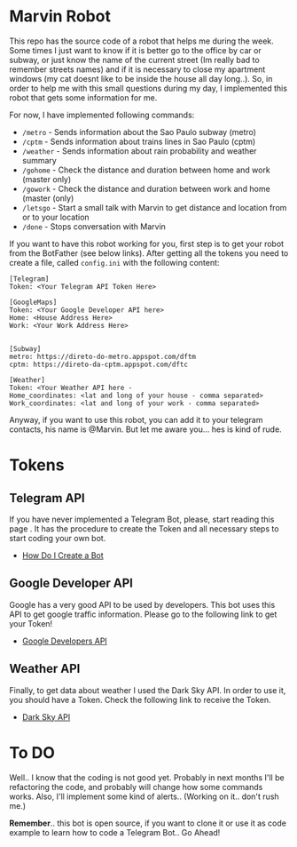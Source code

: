 # Marvin Robot

This repo has the source code of a robot that helps me during the week. Some 
times I just want to know if it is better go to the office by car or subway, 
or just know the name of the current street (Im really bad to remember 
streets names) and if it is necessary to close my apartment windows (my cat 
doesnt like to be inside the house all day long..).
So, in order to help me with this small questions during my day, I 
implemented this robot that gets some information for me. 

For now, I have implemented following commands:

* `/metro` - Sends information about the Sao Paulo subway (metro)
* `/cptm` - Sends information about trains lines in Sao Paulo (cptm)
* `/weather` - Sends information about rain probability and weather summary
* `/gohome` - Check the distance and duration between home and work (master only)
* `/gowork` - Check the distance and duration between work and home (master (only)
* `/letsgo` - Start a small talk with Marvin to get distance and location from or
 to your location
* `/done` - Stops conversation with Marvin

If you want to have this robot working for you, first step is to get your 
robot from the BotFather (see below links). After getting all the tokens you 
need to create a file, called `config.ini` with the following content:

```
[Telegram]
Token: <Your Telegram API Token Here>

[GoogleMaps]
Token: <Your Google Developer API here>
Home: <House Address Here>
Work: <Your Work Address Here>


[Subway]
metro: https://direto-do-metro.appspot.com/dftm
cptm: https://direto-da-cptm.appspot.com/dftc

[Weather]
Token: <Your Weather API here - 
Home_coordinates: <lat and long of your house - comma separated>
Work_coordinates: <lat and long of your work - comma separated>
```

Anyway, if you want to use this robot, you can add it to your telegram 
contacts, his name is @Marvin. But let me aware you... hes is kind of rude.


# Tokens

## Telegram API
If you have never implemented a Telegram Bot, please, start reading this page
. It has the procedure to create the Token and all necessary steps to start 
coding your own bot.
* [How Do I Create a Bot](https://core.telegram.org/bots#3-how-do-i-create-a-bot)


## Google Developer API
Google has a very good API to be used by developers. This bot uses this API 
to get google traffic information. Please go to the following link to get 
your Token!
* [Google Developers API](https://console.developers.google.com/apis/)


## Weather API
Finally, to get data about weather I used the Dark Sky API. In order to use 
it, you should have a Token. Check the following link to receive the Token.

* [Dark Sky API](https://darksky.net/dev/)


# To DO
Well.. I know that the coding is not good yet. Probably in next months I'll 
be refactoring the code, and probably will change how some commands works. 
Also, I'll implement some kind of alerts.. (Working on it.. don't rush me.)

**Remember**.. this bot is open source, if you want to clone it or use it as code
 example to learn how to code a Telegram Bot.. Go Ahead!
 
 

